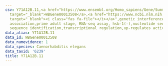 ```yaml
---
csv: Y71A12B.11,<a href="https://www.ensembl.org/Homo_sapiens/Gene/Summary?db=core;g=WBGene00013508"
  target="_blank">WBGene00013508</a>,<a href="https://www.ncbi.nlm.nih.gov/pubmed/30894454"
  target="_blank"><i class="fas fa-file"></i></a>",genetic interference,functional
  association,prime adult stage, RNA-seq assay, hsb-1(-),nucleotide sequence identification,nucleotide
  sequence identification,transcriptional regulation,up-regulates activity
data_alias: Y71A12B.11
data_id: WBGene00013508
data_numevidence: 1
data_species: Caenorhabditis elegans
data_taxid: '6239'
title: Y71A12B.11
---
```

